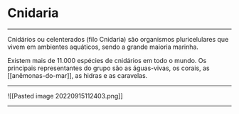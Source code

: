 # Cnidaria
___

Cnidários ou celenterados (filo Cnidaria) são organismos pluricelulares que vivem em ambientes aquáticos, sendo a grande maioria marinha.

Existem mais de 11.000 espécies de cnidários em todo o mundo. Os principais representantes do grupo são as águas-vivas, os corais, as [[anêmonas-do-mar]], as hidras e as caravelas.
___
![[Pasted image 20220915112403.png]]
___
